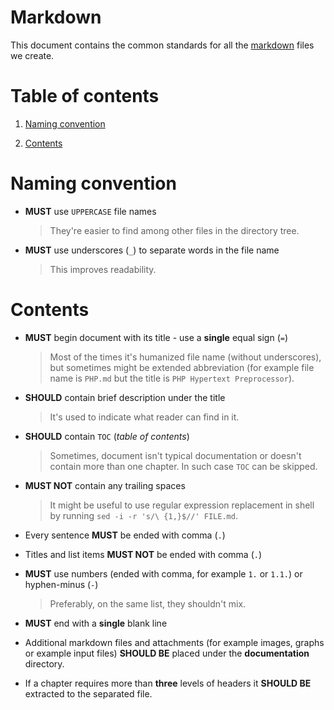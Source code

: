 Markdown
=

This document contains the common standards for all the [markdown](https://daringfireball.net/projects/markdown/) files we create.

# Table of contents

1. [Naming convention](#naming-convention.)

2. [Contents](#contents)

# Naming convention

- **MUST** use `UPPERCASE` file names

    > They're easier to find among other files in the directory tree.

- **MUST** use underscores (`_`) to separate words in the file name

    > This improves readability.

# Contents

- **MUST** begin document with its title - use a **single** equal sign (`=`)

    > Most of the times it's humanized file name (without underscores), but sometimes might be extended abbreviation (for example file name is `PHP.md` but the title is `PHP Hypertext Preprocessor`).

- **SHOULD** contain brief description under the title

    > It's used to indicate what reader can find in it.

- **SHOULD** contain `TOC` (_table of contents_)

    > Sometimes, document isn't typical documentation or doesn't contain more than one chapter. In such case `TOC` can be skipped.

- **MUST NOT** contain any trailing spaces

    > It might be useful to use regular expression replacement in shell by running `sed -i -r 's/\ {1,}$//' FILE.md`.

- Every sentence **MUST** be ended with comma (`.`)

- Titles and list items **MUST NOT** be ended with comma (`.`)

- **MUST** use numbers (ended with comma, for example `1.` or `1.1.`) or hyphen-minus (`-`)

    > Preferably, on the same list, they shouldn't mix.

- **MUST** end with a **single** blank line

- Additional markdown files and attachments (for example images, graphs or example input files) **SHOULD BE** placed under the **documentation** directory.

- If a chapter requires more than **three** levels of headers it **SHOULD BE** extracted to the separated file.
